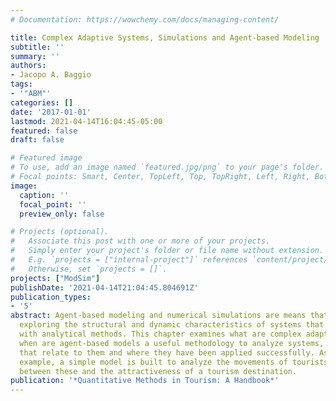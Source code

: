 ```yaml
---
# Documentation: https://wowchemy.com/docs/managing-content/

title: Complex Adaptive Systems, Simulations and Agent-based Modeling
subtitle: ''
summary: ''
authors:
- Jacopo A. Baggio
tags:
- '"ABM"'
categories: []
date: '2017-01-01'
lastmod: 2021-04-14T16:04:45-05:00
featured: false
draft: false

# Featured image
# To use, add an image named `featured.jpg/png` to your page's folder.
# Focal points: Smart, Center, TopLeft, Top, TopRight, Left, Right, BottomLeft, Bottom, BottomRight.
image:
  caption: ''
  focal_point: ''
  preview_only: false

# Projects (optional).
#   Associate this post with one or more of your projects.
#   Simply enter your project's folder or file name without extension.
#   E.g. `projects = ["internal-project"]` references `content/project/deep-learning/index.md`.
#   Otherwise, set `projects = []`.
projects: ["ModSim"]
publishDate: '2021-04-14T21:04:45.804691Z'
publication_types:
- '5'
abstract: Agent-based modeling and numerical simulations are means that facilitate
  exploring the structural and dynamic characteristics of systems that may prove intractable
  with analytical methods. This chapter examines what are complex adaptive systems,
  when are agent-based models a useful methodology to analyze systems, what are issues
  that relate to them and where they have been applied successfully. As an application
  example, a simple model is built to analyze the movements of tourists and the relationship
  between these and the attractiveness of a tourism destination.
publication: '*Quantitative Methods in Tourism: A Handbook*'
---
```


